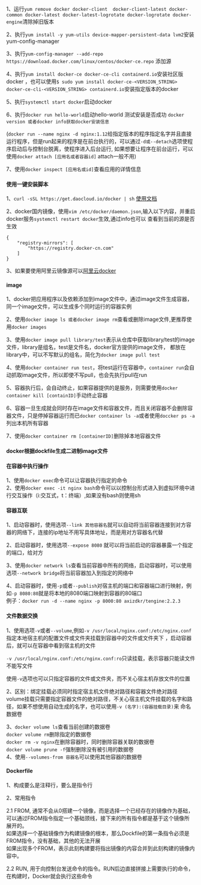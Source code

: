 1、运行`yum remove docker docker-client  docker-client-latest docker-common docker-latest docker-latest-logrotate docker-logrotate docker-engine`清除掉旧版本  

2、执行`yum install -y yum-utils device-mapper-persistent-data lvm2`安装yum-config-manager  

3、执行`yum-config-manager --add-repo https://download.docker.com/linux/centos/docker-ce.repo` 添加源  

4、执行`yum install docker-ce docker-ce-cli containerd.io`安装社区版docker  ，也可以使用`$ sudo yum install docker-ce-<VERSION_STRING> docker-ce-cli-<VERSION_STRING> containerd.io`安装指定版本的docker  

5、执行`systemctl start docker`启动docker  

6、执行`docker run hello-world`启动hello-world 测试安装是否成功 `docker version 或者docker info获取docker安装信息`

(`docker run --name nginx -d nginx:1.12`给指定版本的程序指定名字并且直接运行程序，但是run起来的程序是在前台执行的，可以通过`-d或--detach`选项使程序启动后与控制台脱离，使程序进入后台运行, 如果想要让程序在前台运行，可以使用`docker attach [应用名或者容器id]` attach一般不用)  

7、使用`docker inspect [应用名或id]`查看应用的详情信息  

#### 使用一键安装脚本
1、`curl -sSL https://get.daocloud.io/docker | sh`     [使用文档](https://get.daocloud.io/)  

2、docker国内镜像，使用`vim /etc/docker/daemon.json`,输入以下内容，并重启docker服务`systemctl restart docker`生效,通过info也可以
查看到当前的源是否生效  

    {
        "registry-mirrors": [
            "https://registry.docker-cn.com"
        ]
    }

3、如果要使用阿里云镜像源可以[阿里云docker](https://cr.console.aliyun.com/cn-hangzhou/instances/mirrors)  

#### image
1、docker把应用程序以及依赖添加到image文件中，通过image文件生成容器，同一个image文件，可以生成多个同时运行的容器实例

2、使用`docker image ls 或者docker image rm`查看或删除image文件,更推荐使用`docker images`    

3、使用`docker image pull library/test`表示从仓库中获取library/test的image文件，library是组名，test是文件名，docker官方提供的image文件，
都放在library中，可以不写默认的组名，简化为`docker image pull test`

4、使用`docker container run test`，将test运行在容器中，`container run`会自动抓取image文件，所以即使不写pull，也会先执行pull在run  

5、容器执行后，会自动终止，如果容器提供的是服务，则需要使用`docker container kill [containID]`手动终止容器  

6、容器一旦生成就会同时存在image文件和容器文件，而且关闭容器不会删除容器文件，只是停掉容器运行而已`docker container ls -a`或者使用`doccker ps -a` 列出本机所有容器  

7、使用`docker container rm [containerID]`删除掉本地容器文件  

#### docker根据dockfile生成二进制image文件

#### 在容器中执行操作
1、使用`docker exec`命令可以让容器执行指定的命令  
2、使用`docker exec -it nginx bash`命令可以以控制台形式进入到虚拟环境中进行交互操作（i:交互式，t：终端）,如果没有bash则使用sh  

#### 容器互联
1、启动容器时，使用选项`--link 其他容器名`就可以自动将当前容器连接到对方容器的网络下，连接的ip地址不用写具体地址，而是用对方容器名代替  

2、启动容器时，使用选项`--expose 8080` 就可以将当前启动的容器暴露一个指定的端口，给对方  

3、使用`docker network ls`查看当前容器中所有的网络，启动容器时，可以使用选项`--network bridge`将当前容器加入到指定的网络中  

4、启动容器时，使用`-p`或者`--publish`对宿主机的端口和容器端口进行映射，例如`-p 8080:80`就是将本地的8080端口映射到容器的80端口  
例子：`docker run -d --name nginx -p 8000:80 axizdkr/tengine:2.2.3 `

#### 文件数据交换
1、使用选项`-v`或者`--volume`,例如`-v /usr/local/nginx.conf:/etc/nginx.conf`指定本地宿主机的配置文件或文件夹挂载到容器中的文件或文件夹下
，启动容器后，就可以在容器中看到宿主机的文件

`-v /usr/local/nginx.conf:/etc/nginx.conf:ro`只读挂载，表示容器只能读文件不能写文件

使用`-v`选项也可以只指定容器的文件或文件夹，而不关心宿主机存放文件的位置

2、区别：绑定挂载必须同时指定宿主机文件绝对路径和容器文件绝对路径  
   volume挂载只需要指定容器文件的绝对路径，不关心宿主机文件挂载的名字和路径，如果不想使用自动生成的名字，也可以使用`-v (名字):(容器挂载目录)`来
   命名数据卷
   
3、`docker volume ls`查看当前创建的数据卷  
    `docker volume rm`删除指定的数据卷  
    `docker rm -v nginx`在删除容器时，同时删除容器关联的数据卷  
    `docker volume prune -f`强制删除没有被引用的数据卷  
4、使用`--volumes-from 容器名`可以使用其他容器的数据卷

#### Dockerfile
1、构成要么是注释行，要么是指令行  

2、常用指令  

2.1 FROM, 通常不会从0搭建一个镜像，而是选择一个已经存在的镜像作为基础，可以通过FROM指令指定一个基础颈线，接下来的所有指令都是基于这个镜像所
展开的。  
   如果选择一个基础镜像作为构建镜像的根本，那么Dockfile的第一条指令必须是FROM指令，没有基础，其他的无法开展  
   如果出现多个FROM，表示此刻构建要将指出镜像的内容合并到此刻构建的镜像内容中。  

2.2 RUN, 用于向控制台发送命令的指令。RUN后边直接拼接上需要执行的命令，在构建时，Docker就会执行这些命令
